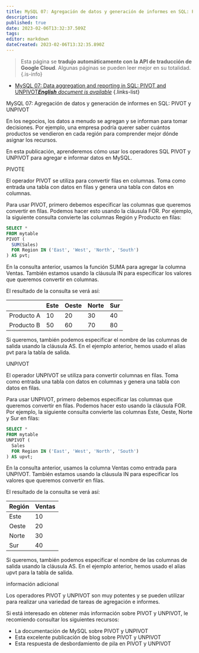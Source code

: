 ```yaml
---
title: MySQL 07: Agregación de datos y generación de informes en SQL: PIVOT y UNPIVOT
description: 
published: true
date: 2023-02-06T13:32:37.509Z
tags: 
editor: markdown
dateCreated: 2023-02-06T13:32:35.890Z
---
```


> Esta página se **tradujo automáticamente con la API de traducción de Google Cloud**.
Algunas páginas se pueden leer mejor en su totalidad.{.is-info}



- [MySQL 07: Data aggregation and reporting in SQL: PIVOT and UNPIVOT***English** document is available*](/en/Knowledge-base/mysql-for-planner-marketers/Learning/mysql-07-data-aggregation-and-reporting-in-sql-pivot-and-unpivot)
{.links-list}


MySQL 07: Agregación de datos y generación de informes en SQL: PIVOT y UNPIVOT

En los negocios, los datos a menudo se agregan y se informan para tomar decisiones. Por ejemplo, una empresa podría querer saber cuántos productos se vendieron en cada región para comprender mejor dónde asignar los recursos.

En esta publicación, aprenderemos cómo usar los operadores SQL PIVOT y UNPIVOT para agregar e informar datos en MySQL.

PIVOTE

El operador PIVOT se utiliza para convertir filas en columnas. Toma como entrada una tabla con datos en filas y genera una tabla con datos en columnas.

Para usar PIVOT, primero debemos especificar las columnas que queremos convertir en filas. Podemos hacer esto usando la cláusula FOR. Por ejemplo, la siguiente consulta convierte las columnas Región y Producto en filas:

```sql
SELECT *
FROM mytable
PIVOT (
  SUM(Sales)
  FOR Region IN ('East', 'West', 'North', 'South')
) AS pvt;
```

En la consulta anterior, usamos la función SUMA para agregar la columna Ventas. También estamos usando la cláusula IN para especificar los valores que queremos convertir en columnas.

El resultado de la consulta se verá así:

| | Este | Oeste | Norte | Sur |
| --- | --- | --- | --- | --- |
| Producto A | 10 | 20 | 30 | 40 |
| Producto B | 50 | 60 | 70 | 80 |

Si queremos, también podemos especificar el nombre de las columnas de salida usando la cláusula AS. En el ejemplo anterior, hemos usado el alias pvt para la tabla de salida.

UNPIVOT

El operador UNPIVOT se utiliza para convertir columnas en filas. Toma como entrada una tabla con datos en columnas y genera una tabla con datos en filas.

Para usar UNPIVOT, primero debemos especificar las columnas que queremos convertir en filas. Podemos hacer esto usando la cláusula FOR. Por ejemplo, la siguiente consulta convierte las columnas Este, Oeste, Norte y Sur en filas:

```sql
SELECT *
FROM mytable
UNPIVOT (
  Sales
  FOR Region IN ('East', 'West', 'North', 'South')
) AS upvt;
```

En la consulta anterior, usamos la columna Ventas como entrada para UNPIVOT. También estamos usando la cláusula IN para especificar los valores que queremos convertir en filas.

El resultado de la consulta se verá así:

| Región | Ventas |
| --- | --- |
| Este | 10 |
| Oeste | 20 |
| Norte | 30 |
| Sur | 40 |

Si queremos, también podemos especificar el nombre de las columnas de salida usando la cláusula AS. En el ejemplo anterior, hemos usado el alias upvt para la tabla de salida.

información adicional

Los operadores PIVOT y UNPIVOT son muy potentes y se pueden utilizar para realizar una variedad de tareas de agregación e informes.

Si está interesado en obtener más información sobre PIVOT y UNPIVOT, le recomiendo consultar los siguientes recursos:

- La documentación de MySQL sobre PIVOT y UNPIVOT
- Esta excelente publicación de blog sobre PIVOT y UNPIVOT
- Esta respuesta de desbordamiento de pila en PIVOT y UNPIVOT